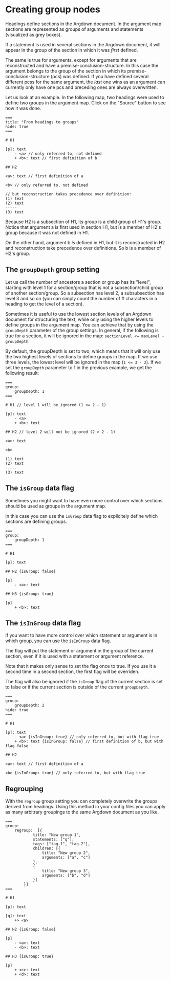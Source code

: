 # Creating group nodes

Headings define sections in the Argdown document. In the argument map sections are represented as groups of arguments and statements (visualized as grey boxes).

If a statement is used in several sections in the Argdown document, it will appear in the group of the section in which it was _first_ defined.

The same is true for arguments, except for arguments that are reconstructed and have a premise-conclusion-structure. In this case the argument belongs to the group of the section in which its premise-conclusion-structure (pcs) was defined. If you have defined several different pcss for the same argument, the _last_ one wins as an argument can currently only have one pcs and preceding ones are always overwritten.

Let us look at an example. In the following map, two headings were used to define two groups in the argument map. Click on the "Source" button to see
how it was done.

```argdown-map
===
title: "From headings to groups"
hide: true
===

# H1

[p]: text
    - <a> // only referred to, not defined
    + <b>: text // first definition of b

## H2

<a>: text // first definition of a

<b> // only referred to, not defined

// but reconstruction takes precedence over definition:
(1) text
(2) text
-----
(3) text
```

Because H2 is a subsection of H1, its group is a child group of H1's group. Notice that argument a is first used in section H1, but is a member of H2's group because it was not defined in H1.

On the other hand, argument b _is_ defined in H1, but it is reconstructed in H2 and reconstruction take precedence over definitions. So b is a member of H2's group.

## The `groupDepth` group setting

Let us call the number of ancestors a section or group has its "level", starting with level 1 for a section/group that is not a subsection/child group of another section/group. So a subsection has level 2, a subsubsection has level 3 and so on (you can simply count the number of # characters in a heading to get the level of a section).

Sometimes it is useful to use the lowest section levels of an Argdown document for structuring the text, while only using the higher levels to define groups in the argument map. You can achieve that by using the `groupDepth` parameter of the group settings. In general, if the following is true for a section, it will be ignored in the map: `sectionLevel <= maxLevel - groupDepth`.

By default, the groupDepth is set to two, which means that it will only use the two highest levels of sections to define groups in the map. If we use three levels, the lowest level will be ignored in the map (`1 <= 3 - 2`). If we set the `groupDepth` parameter to 1 in the previous example, we get the following result:

```argdown-map
===
group:
    groupDepth: 1
===

# H1 // level 1 will be ignored (1 <= 2 - 1)

[p]: text
    - <a>
    + <b>: text

## H2 // level 2 will not be ignored (2 > 2 - 1)

<a>: text

<b>

(1) text
(2) text
-----
(3) text
```

## The `isGroup` data flag

Sometimes you might want to have even more control over which sections should be used as groups in the argument map.

In this case you can use the `isGroup` data flag to explicitely define which sections are defining groups.

```argdown-map
===
group:
    groupDepth: 1
===

# H1

[p]: text

## H2 {isGroup: false}

[p]
    - <a>: text

## H3 {isGroup: true}

[p]
    + <b>: text
```

## The `isInGroup` data flag

If you want to have more control over which statement or argument is in which group, you can use the `isInGroup` data flag.

The flag will put the statement or argument in the group of the current section, even if it is used with a statement or argument reference.

Note that it makes only sense to set the flag once to true. If you use it a second time in a second section, the first flag will be overriden.

The flag will also be ignored if the `isGroup` flag of the current section is set to false or if the current section is outside of the current `groupDepth`.

```argdown-map
===
group:
    groupDepth: 2
hide: true
===

# H1

[p]: text
    - <a> {isInGroup: true} // only referred to, but with flag true
    + <b>: text {isInGroup: false} // first definition of b, but with flag false

## H2

<a>: text // first definition of a

<b> {isInGroup: true} // only referred to, but with flag true
```

## Regrouping

With the `regroup` group setting you can completely overwrite the groups derived from headings. Using this method in your config files you can apply as many arbitrary groupings to the same Argdown document as you like.

```argdown-map
===
group:
    regroup:  [{
            title: "New group 1",
            statements: ["q"],
            tags: ["tag-1", "tag-2"],
            children: [{
                title: "New group 2",
                arguments: ["a", "c"]
            },
            {
                title: "New group 3",
                arguments: ["b", "d"]
            }]
        }]
===

# H1

[p]: text

[q]: text
    +> <a>

## H2 {isGroup: false}

[p]
    - <a>: text
    - <b>: text

## H3 {isGroup: true}

[p]
    + <c>: text
    + <d>: text
```
